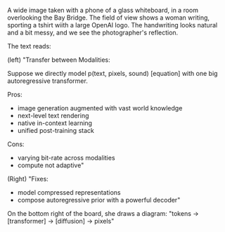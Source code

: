 A wide image taken with a phone of a glass whiteboard, in a room overlooking the Bay Bridge. The field of view shows a woman writing, sporting a tshirt wiith a large OpenAI logo. The handwriting looks natural and a bit messy, and we see the photographer's reflection.

The text reads:

(left)
"Transfer between Modalities:

Suppose we directly model
p(text, pixels, sound) [equation]
with one big autoregressive transformer.

Pros:
* image generation augmented with vast world knowledge
* next-level text rendering
* native in-context learning
* unified post-training stack

Cons:
* varying bit-rate across modalities
* compute not adaptive"

(Right)
"Fixes:
* model compressed representations
* compose autoregressive prior with a powerful decoder"

On the bottom right of the board, she draws a diagram:
"tokens -> [transformer] -> [diffusion] -> pixels"